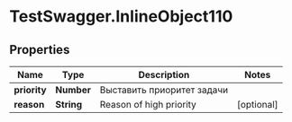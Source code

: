 # TestSwagger.InlineObject110

## Properties

Name | Type | Description | Notes
------------ | ------------- | ------------- | -------------
**priority** | **Number** | Выставить приоритет задачи | 
**reason** | **String** | Reason of high priority | [optional] 


